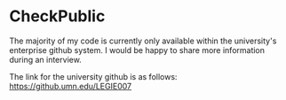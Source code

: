 # CheckPublic

The majority of my code is currently only available within the university's enterprise github system. I would be happy to share more information during an interview.

The link for the university github is as follows: https://github.umn.edu/LEGIE007
